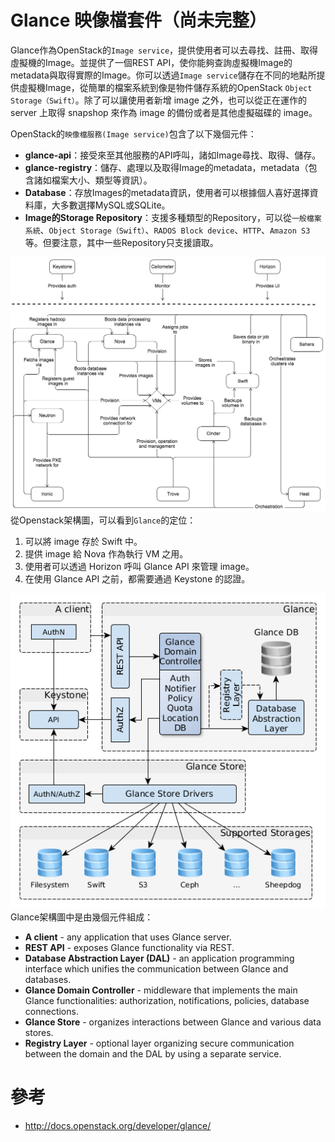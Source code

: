 # Glance 映像檔套件（尚未完整）
Glance作為OpenStack的```Image service```，提供使用者可以去尋找、註冊、取得虛擬機的Image。並提供了一個REST API，使你能夠查詢虛擬機Image的metadata與取得實際的Image。你可以透過```Image service```儲存在不同的地點所提供虛擬機Image，從簡單的檔案系統到像是物件儲存系統的OpenStack ```Object Storage（Swift）```。除了可以讓使用者新增 image 之外，也可以從正在運作的 server 上取得 snapshop 來作為 image 的備份或者是其他虛擬磁碟的 image。



OpenStack的```映像檔服務(Image service)```包含了以下幾個元件：
* **glance-api**：接受來至其他服務的API呼叫，諸如Image尋找、取得、儲存。
* **glance-registry**：儲存、處理以及取得Image的metadata，metadata（包含諸如檔案大小、類型等資訊）。
* **Database**：存放Images的metadata資訊，使用者可以根據個人喜好選擇資料庫，大多數選擇MySQL或SQLite。
* **Image的Storage Repository**：支援多種類型的Repository，可以從```一般檔案系統```、```Object Storage（Swift）```、```RADOS Block device```、```HTTP```、```Amazon S3```等。但要注意，其中一些Repository只支援讀取。

![OpenStack](images/openstack_kilo_conceptual_arch.png)
從Openstack架構圖，可以看到```Glance```的定位：

1. 可以將 image 存於 Swift 中。
2. 提供 image 給 Nova 作為執行 VM 之用。
3. 使用者可以透過 Horizon 呼叫 Glance API 來管理 image。
4. 在使用 Glance API 之前，都需要通過 Keystone 的認證。

![架構圖](images/glance_architecture.png)
Glance架構圖中是由幾個元件組成：

* **A client** - any application that uses Glance server.
* **REST API** - exposes Glance functionality via REST.
* **Database Abstraction Layer (DAL)** - an application programming interface which unifies the communication between Glance and databases.
* **Glance Domain Controller** - middleware that implements the main Glance functionalities: authorization, notifications, policies, database connections.
* **Glance Store** - organizes interactions between Glance and various data stores.
* **Registry Layer** - optional layer organizing secure communication between the domain and the DAL by using a separate service.


# 參考
* http://docs.openstack.org/developer/glance/

